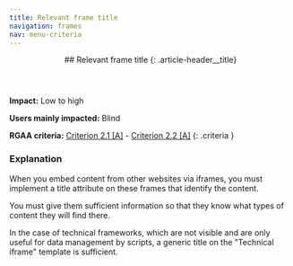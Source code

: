 ```yaml
---
title: Relevant frame title
navigation: frames
nav: menu-criteria
---
```


<header>
## Relevant frame title
{: .article-header__title}
</header>

**Impact:** Low to high

**Users mainly impacted:** Blind

**RGAA criteria:** [Criterion 2.1 [A]](http://disic.github.io/rgaa_referentiel_en/criteria.html#crit-2-1) - [Criterion 2.2 [A]](http://disic.github.io/rgaa_referentiel_en/criteria.html#crit-2-2)
{: .criteria }

### Explanation

When you embed content from other websites via iframes, you must implement a title attribute on these frames that identify the content.

You must give them sufficient information so that they know what types of content they will find there.

In the case of technical frameworks, which are not visible and are only useful for data management by scripts, a generic title on the "Technical iframe" template is sufficient.
